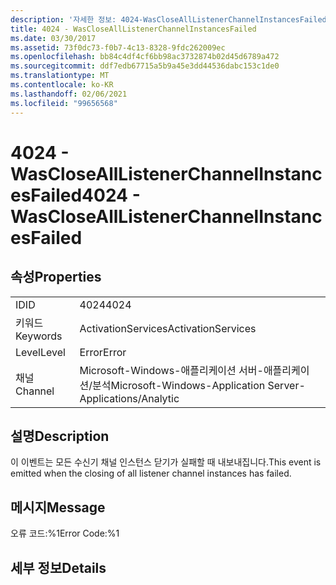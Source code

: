 ```yaml
---
description: '자세한 정보: 4024-WasCloseAllListenerChannelInstancesFailed'
title: 4024 - WasCloseAllListenerChannelInstancesFailed
ms.date: 03/30/2017
ms.assetid: 73f0dc73-f0b7-4c13-8328-9fdc262009ec
ms.openlocfilehash: bb84c4df4cf6bb98ac3732874b02d45d6789a472
ms.sourcegitcommit: ddf7edb67715a5b9a45e3dd44536dabc153c1de0
ms.translationtype: MT
ms.contentlocale: ko-KR
ms.lasthandoff: 02/06/2021
ms.locfileid: "99656568"
---
```

# <a name="4024---wasclosealllistenerchannelinstancesfailed"></a><span data-ttu-id="939b1-103">4024 - WasCloseAllListenerChannelInstancesFailed</span><span class="sxs-lookup"><span data-stu-id="939b1-103">4024 - WasCloseAllListenerChannelInstancesFailed</span></span>

## <a name="properties"></a><span data-ttu-id="939b1-104">속성</span><span class="sxs-lookup"><span data-stu-id="939b1-104">Properties</span></span>  
  
|||  
|-|-|  
|<span data-ttu-id="939b1-105">ID</span><span class="sxs-lookup"><span data-stu-id="939b1-105">ID</span></span>|<span data-ttu-id="939b1-106">4024</span><span class="sxs-lookup"><span data-stu-id="939b1-106">4024</span></span>|  
|<span data-ttu-id="939b1-107">키워드</span><span class="sxs-lookup"><span data-stu-id="939b1-107">Keywords</span></span>|<span data-ttu-id="939b1-108">ActivationServices</span><span class="sxs-lookup"><span data-stu-id="939b1-108">ActivationServices</span></span>|  
|<span data-ttu-id="939b1-109">Level</span><span class="sxs-lookup"><span data-stu-id="939b1-109">Level</span></span>|<span data-ttu-id="939b1-110">Error</span><span class="sxs-lookup"><span data-stu-id="939b1-110">Error</span></span>|  
|<span data-ttu-id="939b1-111">채널</span><span class="sxs-lookup"><span data-stu-id="939b1-111">Channel</span></span>|<span data-ttu-id="939b1-112">Microsoft-Windows-애플리케이션 서버-애플리케이션/분석</span><span class="sxs-lookup"><span data-stu-id="939b1-112">Microsoft-Windows-Application Server-Applications/Analytic</span></span>|  
  
## <a name="description"></a><span data-ttu-id="939b1-113">설명</span><span class="sxs-lookup"><span data-stu-id="939b1-113">Description</span></span>  

 <span data-ttu-id="939b1-114">이 이벤트는 모든 수신기 채널 인스턴스 닫기가 실패할 때 내보내집니다.</span><span class="sxs-lookup"><span data-stu-id="939b1-114">This event is emitted when the closing of all listener channel instances has failed.</span></span>  
  
## <a name="message"></a><span data-ttu-id="939b1-115">메시지</span><span class="sxs-lookup"><span data-stu-id="939b1-115">Message</span></span>  

 <span data-ttu-id="939b1-116">오류 코드:%1</span><span class="sxs-lookup"><span data-stu-id="939b1-116">Error Code:%1</span></span>  
  
## <a name="details"></a><span data-ttu-id="939b1-117">세부 정보</span><span class="sxs-lookup"><span data-stu-id="939b1-117">Details</span></span>
